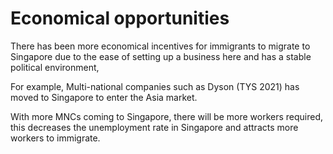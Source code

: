 # Economical opportunities
There has been more economical incentives for immigrants to migrate to Singapore due to the ease of setting up a business here and has a stable political environment,

For example, Multi-national companies such as Dyson (TYS 2021) has moved to Singapore to enter the Asia market.

With more MNCs coming to Singapore, there will be more workers required, this decreases the unemployment rate in Singapore and attracts more workers to immigrate. 